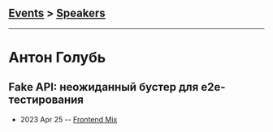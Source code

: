 ## [Events](../README.md) > [Speakers](../speakers.md)
---

# Антон Голубь

## Fake API: неожиданный бустер для e2e-тестирования
- 2023 Apr 25 -- [Frontend Mix](https://youtu.be/2JAKy-6TQ4o)    
